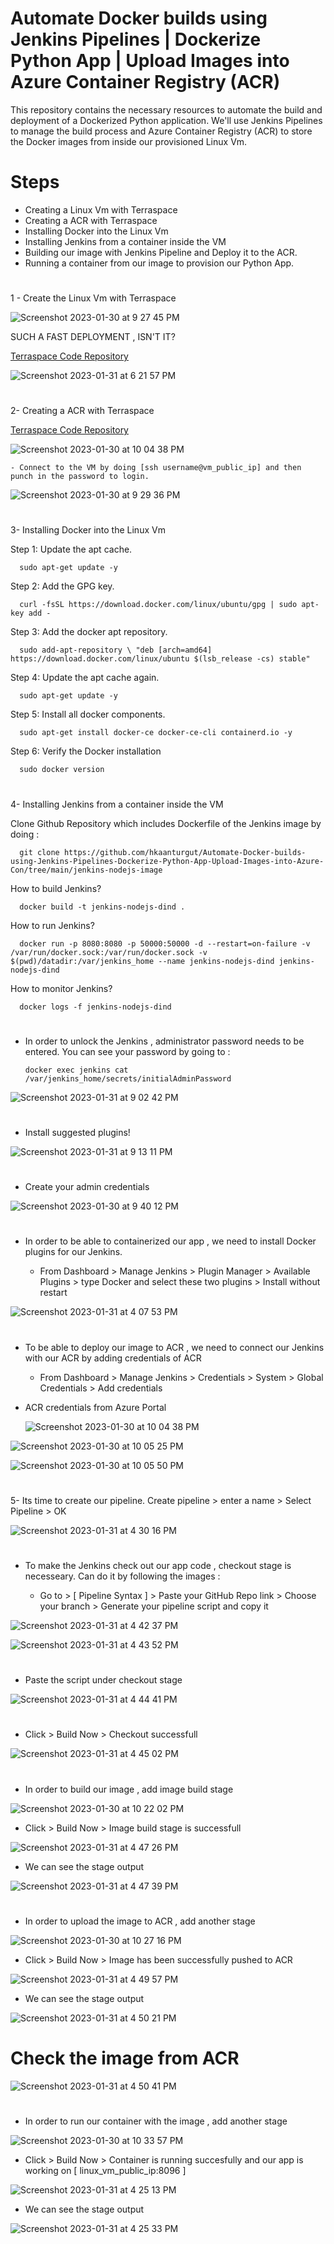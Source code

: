 # Automate Docker builds using Jenkins Pipelines | Dockerize Python App | Upload Images into Azure Container Registry (ACR)

This repository contains the necessary resources to automate the build and deployment of a Dockerized Python application. We'll use Jenkins Pipelines to manage the build process and Azure Container Registry (ACR) to store the Docker images from inside our provisioned Linux Vm.
#

# Steps 

- Creating a Linux Vm with Terraspace
- Creating a ACR with Terraspace
- Installing Docker into the Linux Vm
- Installing Jenkins from a container inside the VM
- Building our image with Jenkins Pipeline and Deploy it to the ACR.
- Running a container from our image to provision our Python App.
#

1 - Create the Linux Vm with Terraspace 

![Screenshot 2023-01-30 at 9 27 45 PM](https://user-images.githubusercontent.com/113396342/215927980-43838eba-2940-4d5b-910b-ef6b8aeae09c.png)

SUCH A FAST DEPLOYMENT , ISN'T IT?

<a href="https://github.com/hkaanturgut/Automate-Docker-builds-using-Jenkins-Pipelines-Dockerize-Python-App-Upload-Images-into-Azure-Con/tree/main/azure_terraspace_linux-vm" target="_blank">Terraspace Code Repository</a> 

![Screenshot 2023-01-31 at 6 21 57 PM](https://user-images.githubusercontent.com/113396342/215906529-b0bdca76-be36-4caa-bb0e-f35646b49daa.png)
#

2- Creating a ACR with Terraspace

<a href="https://github.com/hkaanturgut/Automate-Docker-builds-using-Jenkins-Pipelines-Dockerize-Python-App-Upload-Images-into-Azure-Con/tree/main/azure_terraspace_acr" target="_blank">Terraspace Code Repository</a> 

![Screenshot 2023-01-30 at 10 04 38 PM](https://user-images.githubusercontent.com/113396342/215906667-d768657b-8591-40d9-bf47-9020ed0fd7fb.png)


    - Connect to the VM by doing [ssh username@vm_public_ip] and then punch in the password to login.
    
![Screenshot 2023-01-30 at 9 29 36 PM](https://user-images.githubusercontent.com/113396342/215928174-23333182-ee00-4fd2-8e1c-ca4ae77e1e8b.png)

#
3-  Installing Docker into the Linux Vm

Step 1: Update the apt cache.

      sudo apt-get update -y
Step 2: Add the GPG key.

      curl -fsSL https://download.docker.com/linux/ubuntu/gpg | sudo apt-key add -
Step 3: Add the docker apt repository.

      sudo add-apt-repository \ "deb [arch=amd64] https://download.docker.com/linux/ubuntu $(lsb_release -cs) stable"
    
Step 4: Update the apt cache again.

      sudo apt-get update -y
      
Step 5: Install all docker components.

      sudo apt-get install docker-ce docker-ce-cli containerd.io -y
      
Step 6: Verify the Docker installation

      sudo docker version
      
#
4- Installing Jenkins from a container inside the VM

Clone Github Repository which includes Dockerfile of the Jenkins image by doing :

      git clone https://github.com/hkaanturgut/Automate-Docker-builds-using-Jenkins-Pipelines-Dockerize-Python-App-Upload-Images-into-Azure-Con/tree/main/jenkins-nodejs-image

How to build Jenkins? 

      docker build -t jenkins-nodejs-dind .
      
How to run Jenkins?

      docker run -p 8080:8080 -p 50000:50000 -d --restart=on-failure -v /var/run/docker.sock:/var/run/docker.sock -v $(pwd)/datadir:/var/jenkins_home --name jenkins-nodejs-dind jenkins-nodejs-dind
      
How to monitor Jenkins?

      docker logs -f jenkins-nodejs-dind
#

- In order to unlock the Jenkins , administrator password needs to be entered. You can see your password by going to :
   
      docker exec jenkins cat /var/jenkins_home/secrets/initialAdminPassword

![Screenshot 2023-01-31 at 9 02 42 PM](https://user-images.githubusercontent.com/113396342/215927010-a0d10854-c9c2-46a7-9dc3-3e1a9e9ff999.png)
#

- Install suggested plugins!

![Screenshot 2023-01-31 at 9 13 11 PM](https://user-images.githubusercontent.com/113396342/215928476-0e49990d-a699-43a5-894a-a307b180a4a6.png)
#

- Create your admin credentials

![Screenshot 2023-01-30 at 9 40 12 PM](https://user-images.githubusercontent.com/113396342/215928690-6c6a6673-b070-4617-b809-5f79ea88b920.png)
#

- In order to be able to containerized our app , we need to install Docker plugins for our Jenkins.
 
     - From Dashboard > Manage Jenkins > Plugin Manager > Available Plugins > type Docker and select these two plugins > Install without restart
     
![Screenshot 2023-01-31 at 4 07 53 PM](https://user-images.githubusercontent.com/113396342/215929121-0c88075f-4994-4004-b6b7-0c9d3728cbcb.png)
#

- To be able to deploy our image to ACR , we need to connect our Jenkins with our ACR by adding credentials of ACR

     - From Dashboard > Manage Jenkins > Credentials > System > Global Credentials > Add credentials 
     
- ACR credentials from Azure Portal
   
   ![Screenshot 2023-01-30 at 10 04 38 PM](https://user-images.githubusercontent.com/113396342/215930665-b300cbe1-e901-4ca5-8d9c-d8bef88df9c1.png)

![Screenshot 2023-01-30 at 10 05 25 PM](https://user-images.githubusercontent.com/113396342/215930412-0fb7e273-c891-4336-bb56-12e8edb91683.png)


![Screenshot 2023-01-30 at 10 05 50 PM](https://user-images.githubusercontent.com/113396342/215929954-df4add05-bb6f-4e40-a349-98bea9666cfc.png)
#

5- Its time to create our pipeline. Create pipeline > enter a name > Select Pipeline > OK

![Screenshot 2023-01-31 at 4 30 16 PM](https://user-images.githubusercontent.com/113396342/215932951-876030d9-5784-4809-a3bb-208cf64143f9.png)
#

- To make the Jenkins check out our app code , checkout stage is necesseary. Can do it by following the images :
     
     - Go to > [ Pipeline Syntax ] > Paste your GitHub Repo link > Choose your branch > Generate your pipeline script and copy it

![Screenshot 2023-01-31 at 4 42 37 PM](https://user-images.githubusercontent.com/113396342/215933493-ddbf3855-622f-4fa1-b9ad-711f7643e32c.png)

![Screenshot 2023-01-31 at 4 43 52 PM](https://user-images.githubusercontent.com/113396342/215933919-52a26670-cf87-4818-af4f-81e2d6a6b0f2.png)
#

- Paste the script under checkout stage 

![Screenshot 2023-01-31 at 4 44 41 PM](https://user-images.githubusercontent.com/113396342/215934537-067e6925-1b18-4c2c-91b1-10acd2781649.png)
#

- Click > Build Now > Checkout successfull

![Screenshot 2023-01-31 at 4 45 02 PM](https://user-images.githubusercontent.com/113396342/215935373-3984964c-6d37-4302-98d3-724de9d609ad.png)
#

- In order to build our image , add image build stage 

![Screenshot 2023-01-30 at 10 22 02 PM](https://user-images.githubusercontent.com/113396342/215935817-b01f061e-2d73-4836-83fb-5ac496d8dbd3.png)

- Click > Build Now > Image build stage is successfull

![Screenshot 2023-01-31 at 4 47 26 PM](https://user-images.githubusercontent.com/113396342/215936063-f9866682-21d9-4567-ad3f-59d38feda4d5.png)

- We can see the stage output

![Screenshot 2023-01-31 at 4 47 39 PM](https://user-images.githubusercontent.com/113396342/215936191-c7b23c41-12f9-449f-a715-535114a4e4aa.png)

#

- In order to upload the image to ACR , add another stage

![Screenshot 2023-01-30 at 10 27 16 PM](https://user-images.githubusercontent.com/113396342/215936525-db63050b-16e4-4bea-808b-0608ff383950.png)

- Click > Build Now > Image has been successfully pushed to ACR

![Screenshot 2023-01-31 at 4 49 57 PM](https://user-images.githubusercontent.com/113396342/215936706-fe4088cb-0b9e-42c8-bf57-ac5e853be6b9.png)

-  We can see the stage output

![Screenshot 2023-01-31 at 4 50 21 PM](https://user-images.githubusercontent.com/113396342/215936759-c58e0915-f681-4311-9a7b-467608402420.png)
#

# Check the image from ACR
![Screenshot 2023-01-31 at 4 50 41 PM](https://user-images.githubusercontent.com/113396342/215936845-cb203872-e75a-4959-8ef1-bc603db70a7a.png)

#

- In order to run our container with the image , add another stage

![Screenshot 2023-01-30 at 10 33 57 PM](https://user-images.githubusercontent.com/113396342/215937262-0a0f9c2d-2b14-4974-87c3-bf75baec1c1d.png)

- Click > Build Now > Container is running succesfully and our app is working on [ linux_vm_public_ip:8096 ]

![Screenshot 2023-01-31 at 4 25 13 PM](https://user-images.githubusercontent.com/113396342/215937647-da35b4cc-5acd-443a-b764-15b2e92f1e8e.png)

-   We can see the stage output

![Screenshot 2023-01-31 at 4 25 33 PM](https://user-images.githubusercontent.com/113396342/215937678-b204af11-137a-4aeb-b93b-a4c93242f032.png)






